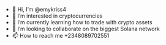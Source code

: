 - 👋 Hi, I’m @emykriss4
- 👀 I’m interested in cryptocurrencies
- 🌱 I’m currently learning how to trade with crypto assets
- 💞️ I’m looking to collaborate on the biggest Solana network
- 📫 How to reach me +2348089702551

<!---
emykriss4/emykriss4 is a ✨ special ✨ repository because its `README.md` (this file) appears on your GitHub profile.
You can click the Preview link to take a look at your changes.
--->
